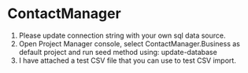 # ContactManager
 
1. Please update connection string with your own sql data source.
2. Open Project Manager console, select ContactManager.Business as default project and run seed method using: update-database 
3. I have attached a test CSV file that you can use to test CSV import.  
